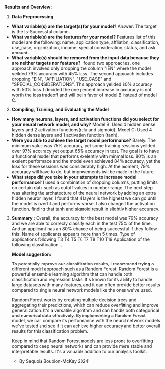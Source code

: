 **Results and Overview:** 

1. **Data Preprocessing**

* **What variable(s) are the target(s) for your model?**
  Answer: The target is the Is-Successful column.
* **What variable(s) are the features for your model?**
  Features list of this model are the following: name, application type, affliation, classification, use_case, organization, income, special consideration, status, and ask amount.
* **What variable(s) should be removed from the input data because they are neither targets nor features?**
  I found two approaches. one approach involved only dropping the column "IEN" where the model yeilded 79% accuracy with 45% loss. The second approach includes dropping "EIN", "AFFILIATION", "USE_CASE" and "SPECIAL_CONSIDERATIONS". This approach yelided 80% accuracy with 50% loss. I decided the one percent increase in accuracy is not worth the loss tradeoff and will be in favor of model B instead of model C.

2. **Compiling, Training, and Evaluating the Model**

* **How many neurons, layers, and activation functions did you select for your neural network model, and why?**
  Model B: Used 4 hidden dense layers and 2 activation functions(relu and sigmoid).
  Model C: Used 4 hidden dense layers and 1 activation function (tanh).
* **Were you able to achieve the target model performance?**
  Barely. The minimum value was 75% accuracy, yet some training sessions yeilded over 97% accuracy yet output 65% accuracy in test. The goal is to have a functional model that performs exelently with minmal loss. 80% is an exelent performace and the model even achieved 84% accuracy, yet the loss for these sessions was considerably high. At the moment, 79% accuracy will have to do, but improvements iwll be made in the future.
* **What steps did you take in your attempts to increase model performance?**
  I used a combination of dropping columns, putting limits on certain data such as cutoff values in number range. The next step was altering the archatecture of the neural network by adding an extra hidden neuron layer. I found that 4 layers is the highest we can go until the model is overfit and performs worse. I also changed the activation function, finding that tanh and sigmoid result in slightly higher accuracy.

3. **Summary** :
   Overall, the accuracy for the best model was 79% accuracy and we are able to correcly classify each in the test 75% of the time. And an applicant has an 80% chance of being successful if they follow this:
   Name of applicants appears more than 5 times.
   Type of applications following T3 T4 T5 T6 T7 T8 T10 T19
   Application of the following classification ...

   **Model suggestion:**

   To potentially improve our classification results, I recommend trying a different model approach such as a Random Forest. Random Forest is a powerful ensemble learning algorithm that can handle both classification and regression tasks. It's known for its ability to handle large datasets with many features, and it can often provide better results compared to single neural network models like the ones we've used.

   Random Forest works by creating multiple decision trees and aggregating their predictions, which can reduce overfitting and improve generalization. It's a versatile algorithm and can handle both categorical and numerical data effectively. By implementing a Random Forest model, we can compare its performance with the neural network models we've tested and see if it can achieve higher accuracy and better overall results for this classification problem.

   Keep in mind that Random Forest models are less prone to overfitting compared to deep neural networks and can provide more stable and interpretable results. It's a valuable addition to our analysis toolkit.

   - By Sequoia Boubion-McKay 2024'
